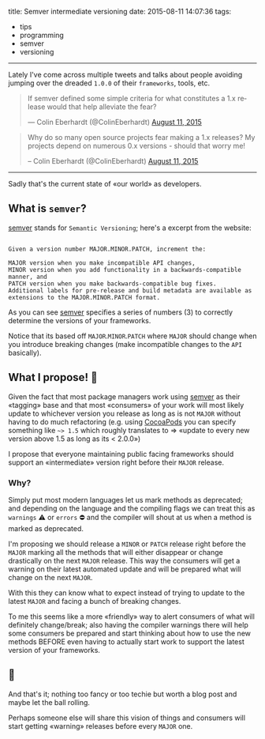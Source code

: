 title: Semver intermediate versioning
date: 2015-08-11 14:07:36
tags:
- tips
- programming
- semver
- versioning
---
Lately I've come across multiple tweets and talks about people avoiding jumping over the dreaded `1.0.0` of their `frameworks`, tools, etc.

<blockquote class="twitter-tweet" lang="en"><p lang="en" dir="ltr">If semver defined some simple criteria for what constitutes a 1.x release would that help alleviate the fear?</p>&mdash; Colin Eberhardt (@ColinEberhardt) <a href="https://twitter.com/ColinEberhardt/status/631152832490643457">August 11, 2015</a></blockquote>

<script async src="http://platform.twitter.com/widgets.js" charset="utf-8"></script>

<blockquote class="twitter-tweet" lang="en"><p lang="en" dir="ltr">Why do so many open source projects fear making a 1.x releases? My projects depend on numerous 0.x versions - should that worry me!</p>– Colin Eberhardt (@ColinEberhardt) <a href="https://twitter.com/ColinEberhardt/status/631152342826663936">August 11, 2015</a></blockquote>

<script async src="http://platform.twitter.com/widgets.js" charset="utf-8"></script>

---

Sadly that's the current state of «our world» as developers.

<!--more-->

## What is `semver`?
[semver][semver] stands for `Semantic Versioning`; here's a excerpt from the website:

```, Semver Org, http://semver.org/

Given a version number MAJOR.MINOR.PATCH, increment the:

MAJOR version when you make incompatible API changes,
MINOR version when you add functionality in a backwards-compatible manner, and
PATCH version when you make backwards-compatible bug fixes.
Additional labels for pre-release and build metadata are available as extensions to the MAJOR.MINOR.PATCH format.
```
As you can see [semver][semver] specifies a series of numbers (3) to correctly determine the versions of your frameworks.

Notice that its based off `MAJOR`.`MINOR`.`PATCH` where `MAJOR` should change when you introduce breaking changes (make incompatible changes to the `API` basically).

## What I propose! 🎉
Given the fact that most package managers work using [semver][semver] as their «tagging» base and that most «consumers» of your work will most likely update to whichever version you release as long as is not `MAJOR` without having to do much refactoring (e.g. using [CocoaPods][cocoapods] you can specify something like `~> 1.5` which roughly translates to => «update to every new version above 1.5 as long as its < 2.0.0»)

I propose that everyone maintaining public facing frameworks should support an «intermediate» version right before their `MAJOR` release.

### Why?
Simply put most modern languages let us mark methods as deprecated; and depending on the language and the compiling flags we can treat this as `warnings` ⚠ or `errors` ⛔ and the compiler will shout at us when a method is marked as deprecated.

I'm proposing we should release a `MINOR` or `PATCH` release right before the `MAJOR` marking all the methods that will either disappear or change drastically on the next `MAJOR` release. This way the consumers will get a warning on their latest automated update and will be prepared what will change on the next `MAJOR`.

With this they can know what to expect instead of trying to update to the latest `MAJOR` and facing a bunch of breaking changes.

To me this seems like a more «friendly» way to alert consumers of what will definitely change/break; also having the compiler warnings there will help some consumers be prepared and start thinking about how to use the new methods BEFORE even having to actually start work to support the latest version of your frameworks.

## 👋
And that's it; nothing too fancy or too techie but worth a blog post and maybe let the ball rolling.

Perhaps someone else will share this vision of things and consumers will start getting «warning» releases before every `MAJOR` one.

[semver]:http://semver.org/
[cocoapods]:https://cocoapods.org
